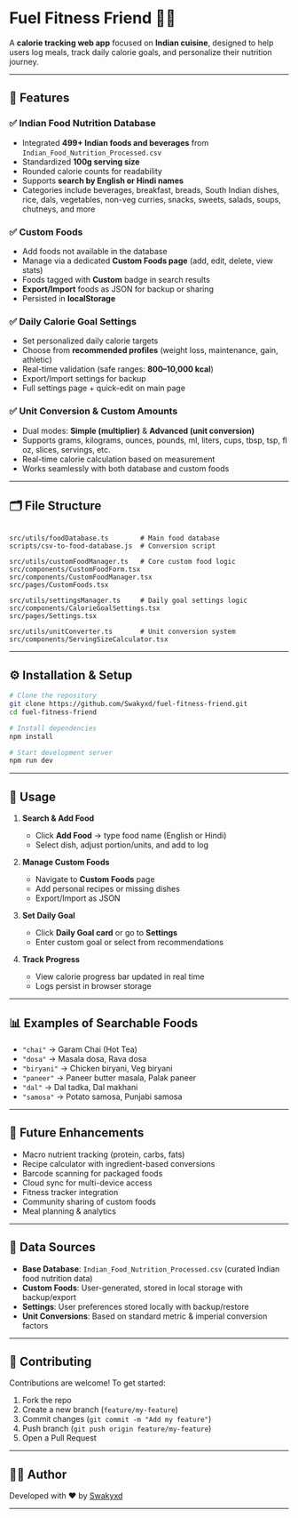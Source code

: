 
# Fuel Fitness Friend 🍛💪

A **calorie tracking web app** focused on **Indian cuisine**, designed to help users log meals, track daily calorie goals, and personalize their nutrition journey.

---

## 🌟 Features

### ✅ Indian Food Nutrition Database
- Integrated **499+ Indian foods and beverages** from `Indian_Food_Nutrition_Processed.csv`
- Standardized **100g serving size**
- Rounded calorie counts for readability
- Supports **search by English or Hindi names**
- Categories include beverages, breakfast, breads, South Indian dishes, rice, dals, vegetables, non-veg curries, snacks, sweets, salads, soups, chutneys, and more

### ✅ Custom Foods
- Add foods not available in the database  
- Manage via a dedicated **Custom Foods page** (add, edit, delete, view stats)  
- Foods tagged with **Custom** badge in search results  
- **Export/Import** foods as JSON for backup or sharing  
- Persisted in **localStorage**

### ✅ Daily Calorie Goal Settings
- Set personalized daily calorie targets  
- Choose from **recommended profiles** (weight loss, maintenance, gain, athletic)  
- Real-time validation (safe ranges: **800–10,000 kcal**)  
- Export/Import settings for backup  
- Full settings page + quick-edit on main page  

### ✅ Unit Conversion & Custom Amounts
- Dual modes: **Simple (multiplier)** & **Advanced (unit conversion)**  
- Supports grams, kilograms, ounces, pounds, ml, liters, cups, tbsp, tsp, fl oz, slices, servings, etc.  
- Real-time calorie calculation based on measurement  
- Works seamlessly with both database and custom foods  

---

## 🗂️ File Structure
```

src/utils/foodDatabase.ts        # Main food database
scripts/csv-to-food-database.js  # Conversion script

src/utils/customFoodManager.ts   # Core custom food logic
src/components/CustomFoodForm.tsx
src/components/CustomFoodManager.tsx
src/pages/CustomFoods.tsx

src/utils/settingsManager.ts     # Daily goal settings logic
src/components/CalorieGoalSettings.tsx
src/pages/Settings.tsx

src/utils/unitConverter.ts       # Unit conversion system
src/components/ServingSizeCalculator.tsx

````

---

## ⚙️ Installation & Setup

```bash
# Clone the repository
git clone https://github.com/Swakyxd/fuel-fitness-friend.git
cd fuel-fitness-friend

# Install dependencies
npm install

# Start development server
npm run dev
````

---

## 🚀 Usage

1. **Search & Add Food**

   * Click **Add Food** → type food name (English or Hindi)
   * Select dish, adjust portion/units, and add to log

2. **Manage Custom Foods**

   * Navigate to **Custom Foods** page
   * Add personal recipes or missing dishes
   * Export/Import as JSON

3. **Set Daily Goal**

   * Click **Daily Goal card** or go to **Settings**
   * Enter custom goal or select from recommendations

4. **Track Progress**

   * View calorie progress bar updated in real time
   * Logs persist in browser storage

---

## 📊 Examples of Searchable Foods

* `"chai"` → Garam Chai (Hot Tea)
* `"dosa"` → Masala dosa, Rava dosa
* `"biryani"` → Chicken biryani, Veg biryani
* `"paneer"` → Paneer butter masala, Palak paneer
* `"dal"` → Dal tadka, Dal makhani
* `"samosa"` → Potato samosa, Punjabi samosa

---

## 🔮 Future Enhancements

* Macro nutrient tracking (protein, carbs, fats)
* Recipe calculator with ingredient-based conversions
* Barcode scanning for packaged foods
* Cloud sync for multi-device access
* Fitness tracker integration
* Community sharing of custom foods
* Meal planning & analytics

---

## 📜 Data Sources

* **Base Database**: `Indian_Food_Nutrition_Processed.csv` (curated Indian food nutrition data)
* **Custom Foods**: User-generated, stored in local storage with backup/export
* **Settings**: User preferences stored locally with backup/restore
* **Unit Conversions**: Based on standard metric & imperial conversion factors

---

## 🤝 Contributing

Contributions are welcome! To get started:

1. Fork the repo
2. Create a new branch (`feature/my-feature`)
3. Commit changes (`git commit -m "Add my feature"`)
4. Push branch (`git push origin feature/my-feature`)
5. Open a Pull Request


---

## 👨‍💻 Author

Developed with ❤️ by [Swakyxd](https://github.com/Swakyxd)

---

